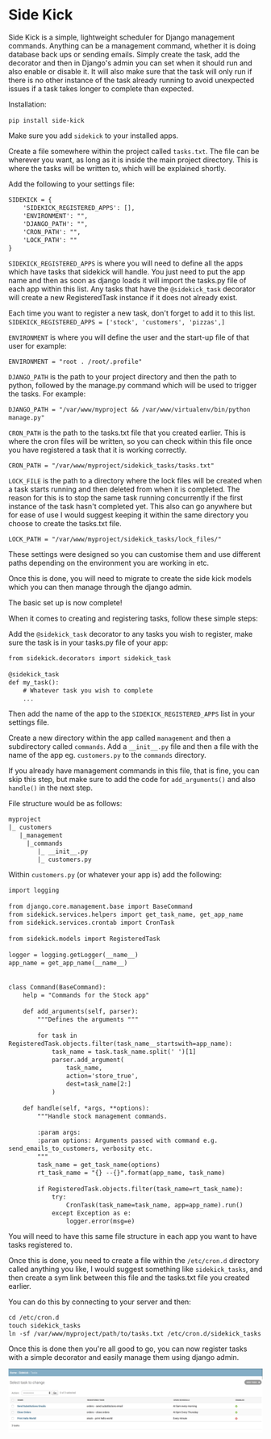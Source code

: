 # Side Kick

Side Kick is a simple, lightweight scheduler for Django management commands. Anything can be a management command, whether it is doing database back ups or sending emails. 
Simply create the task, add the decorator and then in Django's admin you can set when it should run and also enable or 
disable it. It will also make sure that the task will only run if there is no other instance of the task already running
to avoid unexpected issues if a task takes longer to complete than expected.


Installation:

``pip install side-kick``

Make sure you add ``sidekick`` to your installed apps.

Create a file somewhere within the project called ``tasks.txt``. The file can be wherever you want, as long as it is
inside the main project directory. This is where the tasks will be written to, which will be explained shortly.

Add the following to your settings file:

    SIDEKICK = {
        'SIDEKICK_REGISTERED_APPS': [],
        'ENVIRONMENT': "",
        'DJANGO_PATH': "",
        'CRON_PATH': "",
        'LOCK_PATH': ""
    }


``SIDEKICK_REGISTERED_APPS`` is where you will need to define all the apps which have tasks that sidekick will handle.
You just need to put the app name and then as soon as django loads it will import the tasks.py file of each app within
this list. Any tasks that have the ``@sidekick_task`` decorator will create a new RegisteredTask instance if it does
not already exist.

Each time you want to register a new task, don't forget to add it to this list.
``SIDEKICK_REGISTERED_APPS = ['stock', 'customers', 'pizzas',]``

``ENVIRONMENT`` is where you will define the user and the start-up file of that user for example:

    ENVIRONMENT = "root . /root/.profile"

`DJANGO_PATH` is the path to your project directory and then the path to python, followed by the manage.py command
which will be used to trigger the tasks. For example:

    DJANGO_PATH = "/var/www/myproject && /var/www/virtualenv/bin/python manage.py"


``CRON_PATH`` is the path to the tasks.txt file that you created earlier. This is where the cron files will be written,
so you can check within this file once you have registered a task that it is working correctly.

    CRON_PATH = "/var/www/myproject/sidekick_tasks/tasks.txt"


``LOCK_FILE`` is the path to a directory where the lock files will be created when a task starts running and then deleted
from when it is completed. The reason for this is to stop the same task running concurrently if the first instance of 
the task hasn't completed yet. This also can go anywhere but for ease of use I would suggest keeping it within the same
directory you choose to create the tasks.txt file.

    LOCK_PATH = "/var/www/myproject/sidekick_tasks/lock_files/"

These settings were designed so you can customise them and use different paths depending on the environment you are
working in etc.

Once this is done, you will need to migrate to create the side kick models which you can then manage 
through the django admin.

The basic set up is now complete!

When it comes to creating and registering tasks, follow these simple steps:

Add the ``@sidekick_task`` decorator to any tasks you wish to register, make sure the task is in your tasks.py file of your
app:

    from sidekick.decorators import sidekick_task

    @sidekick_task
    def my_task():
        # Whatever task you wish to complete
        ...

Then add the name of the app to the ``SIDEKICK_REGISTERED_APPS`` list in your settings file.

Create a new directory within the app called ``management`` and then a subdirectory called `commands`. Add a
``__init__.py`` file and then a file with the name of the app eg. ``customers.py`` to the ``commands`` directory.

If you already have management commands in this file, that is fine, you can skip this step, but make sure to add the 
code for ``add_arguments()`` and also ``handle()`` in the next step.

File structure would be as follows:

    myproject
    |_ customers
       |_management
         |_commands
            |_ __init__.py
            |_ customers.py

Within ``customers.py`` (or whatever your app is) add the following:


    import logging

    from django.core.management.base import BaseCommand
    from sidekick.services.helpers import get_task_name, get_app_name
    from sidekick.services.crontab import CronTask

    from sidekick.models import RegisteredTask

    logger = logging.getLogger(__name__)
    app_name = get_app_name(__name__)


    class Command(BaseCommand):
        help = "Commands for the Stock app"

        def add_arguments(self, parser):
            """Defines the arguments """

            for task in RegisteredTask.objects.filter(task_name__startswith=app_name):
                task_name = task.task_name.split(' ')[1]
                parser.add_argument(
                    task_name,
                    action='store_true',
                    dest=task_name[2:]
                )

        def handle(self, *args, **options):
            """Handle stock management commands.

            :param args:
            :param options: Arguments passed with command e.g. send_emails_to_customers, verbosity etc.
            """
            task_name = get_task_name(options)
            rt_task_name = "{} --{}".format(app_name, task_name)

            if RegisteredTask.objects.filter(task_name=rt_task_name):
                try:
                    CronTask(task_name=task_name, app=app_name).run()
                except Exception as e:
                    logger.error(msg=e)


You will need to have this same file structure in each app you want to have tasks registered to.
 
Once this is done, you need to create a file within the ``/etc/cron.d`` directory called anything you like, I would
suggest something like ``sidekick_tasks``, and then create a sym link between this file and the tasks.txt file you
created earlier.

You can do this by connecting to your server and then:

    cd /etc/cron.d
    touch sidekick_tasks
    ln -sf /var/www/myproject/path/to/tasks.txt /etc/cron.d/sidekick_tasks
    
Once this is done then you're all good to go, you can now register tasks with a simple decorator and easily 
manage them using django admin.


![Side Kick Admin Example](./sidekick/static/images/SideKickAdmin.png?raw=true "Side Kick Admin Example")

